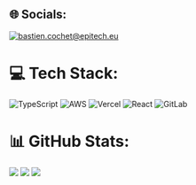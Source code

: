 
## 🌐 Socials:
[![bastien.cochet@epitech.eu](https://img.shields.io/badge/Email-D14836?logo=gmail&logoColor=white)](mailto:bastien.cochet@epitech.eu) 

# 💻 Tech Stack:
![TypeScript](https://img.shields.io/badge/typescript-%23007ACC.svg?style=for-the-badge&logo=typescript&logoColor=white) ![AWS](https://img.shields.io/badge/AWS-%23FF9900.svg?style=for-the-badge&logo=amazon-aws&logoColor=white) ![Vercel](https://img.shields.io/badge/vercel-%23000000.svg?style=for-the-badge&logo=vercel&logoColor=white) ![React](https://img.shields.io/badge/react-%2320232a.svg?style=for-the-badge&logo=react&logoColor=%2361DAFB) ![GitLab](https://img.shields.io/badge/gitlab-%23181717.svg?style=for-the-badge&logo=gitlab&logoColor=white)
# 📊 GitHub Stats:
![](https://github-readme-stats.vercel.app/api?username=bastctt&theme=default_repocard&hide_border=false&include_all_commits=true&count_private=true) ![](https://nirzak-streak-stats.vercel.app/?user=bastctt&theme=default_repocard&hide_border=false) ![](https://github-readme-stats.vercel.app/api/top-langs/?username=bastctt&theme=default_repocard&hide_border=false&include_all_commits=true&count_private=true&layout=compact)
